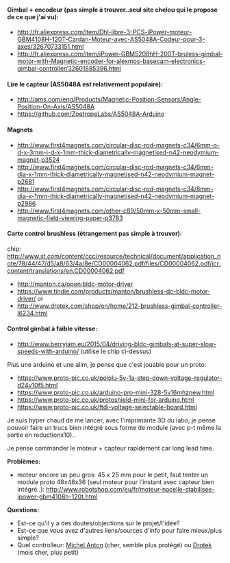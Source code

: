 #### Gimbal + encodeur (pas simple à trouver..seul site chelou qui le propose de ce que j'ai vu):

- http://fr.aliexpress.com/item/Dhl-libre-3-PCS-iPower-moteur-GBM4108H-120T-Cardan-Moteur-avec-AS5048A-Codeur-pour-3-axes/32670733151.html
- http://fr.aliexpress.com/item/iPower-GBM5208hH-200T-bruless-gimbal-motor-with-Magnetic-encoder-for-alexmos-basecam-electronics-gimbal-controller/32601885396.html

#### Lire le capteur (AS5048A est relativement populaire):

- http://ams.com/eng/Products/Magnetic-Position-Sensors/Angle-Position-On-Axis/AS5048A
- https://github.com/ZoetropeLabs/AS5048A-Arduino

#### Magnets

- http://www.first4magnets.com/circular-disc-rod-magnets-c34/6mm-o-d-x-3mm-i-d-x-1mm-thick-diametrically-magnetised-n42-neodymium-magnet-p3524
- http://www.first4magnets.com/circular-disc-rod-magnets-c34/6mm-dia-x-1mm-thick-diametrically-magnetised-n42-neodymium-magnet-p2681
- http://www.first4magnets.com/circular-disc-rod-magnets-c34/8mm-dia-x-1mm-thick-diametrically-magnetised-n42-neodymium-magnet-p2986
- http://www.first4magnets.com/other-c89/50mm-x-50mm-small-magnetic-field-viewing-paper-p3783

#### Carte control brushless (étrangement pas simple à trouver):
chip: http://www.st.com/content/ccc/resource/technical/document/application_note/78/44/47/d5/a8/63/4a/8e/CD00004062.pdf/files/CD00004062.pdf/jcr:content/translations/en.CD00004062.pdf

- http://manton.ca/open:bldc-motor-driver
- https://www.tindie.com/products/manton/brushless-dc-bldc-motor-driver/
or
- http://www.drotek.com/shop/en/home/212-brushless-gimbal-controller-l6234.html



#### Control gimbal à faible vitesse:

- http://www.berryjam.eu/2015/04/driving-bldc-gimbals-at-super-slow-speeds-with-arduino/
(utilise le chip ci-dessus)

Plus une arduino et une alim, je pense que c'est jouable pour un proto:

- https://www.proto-pic.co.uk/pololu-5v-1a-step-down-voltage-regulator-d24v10f5.html
- https://www.proto-pic.co.uk/arduino-pro-mini-328-5v16mhznew.html
- https://www.proto-pic.co.uk/protoshield-mini-for-arduino.html
- https://www.proto-pic.co.uk/ftdi-voltage-selectable-board.html


Je suis hyper chaud de me lancer, avec l'imprimante 3D du labo, je pense pouvoir faire un trucs bien intégré sous forme de module (avec p-t même la sortie en reductionx10)..

Je pense commander le moteur + capteur rapidement car long lead time.

**Problèmes:**
- moteur encore un peu gros:  45 x 25 mm pour le petit, faut tenter un module proto 48x48x36 (seul moteur pour l'instant avec capteur bien intégré..): http://www.robotshop.com/eu/fr/moteur-nacelle-stabilisee-ipower-gbm4108h-120t.html

**Questions:**
- Est-ce qu'il y a des doutes/objections sur le projet/l'idée?
- Est-ce que vous avez d'autres liens/sources d'info pour faire mieux/plus simple?
- Quel controlleur: [Michel Anton](https://www.tindie.com/products/manton/brushless-dc-bldc-motor-driver/) (cher, semble plus protégé) ou [Drotek](http://www.drotek.com/shop/en/home/212-brushless-gimbal-controller-l6234.html) (mois cher, plus petit)
